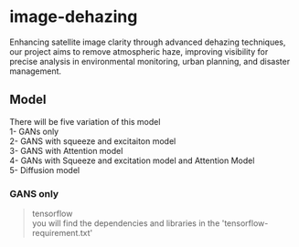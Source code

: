 # image-dehazing
Enhancing satellite image clarity through advanced dehazing techniques, our project aims to remove atmospheric haze, improving visibility for precise analysis in environmental monitoring, urban planning, and disaster management.  
## Model  
There will be five variation of this model   
1- GANs only   
2- GANS with squeeze and excitaiton model  
3- GANS with Attention model  
4- GANs with Squeeze and excitation model and Attention Model  
5- Diffusion model  
### GANS only 
> tensorflow  
you will find the dependencies and libraries in the 'tensorflow-requirement.txt'